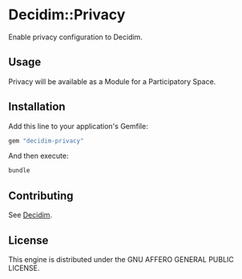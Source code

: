 # Decidim::Privacy

Enable privacy configuration to Decidim.

## Usage

Privacy will be available as a Module for a Participatory
Space.

## Installation

Add this line to your application's Gemfile:

```ruby
gem "decidim-privacy"
```

And then execute:

```bash
bundle
```

## Contributing

See [Decidim](https://github.com/decidim/decidim).

## License

This engine is distributed under the GNU AFFERO GENERAL PUBLIC LICENSE.

